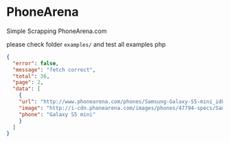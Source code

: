 # PhoneArena
Simple Scrapping PhoneArena.com

please check folder `examples/` and test all examples php

```json
{
  "error": false,
  "message": "fetch correct",
  "total": 36,
  "page": 2,
  "data": [
    {
    "url": "http://www.phonearena.com/phones/Samsung-Galaxy-S5-mini_id8573",
    "image": "http://i-cdn.phonearena.com/images/phones/47794-specs/Samsung-Galaxy-S5-mini.jpg",
    "phone": "Galaxy S5 mini"
    }
  ]
}
```
